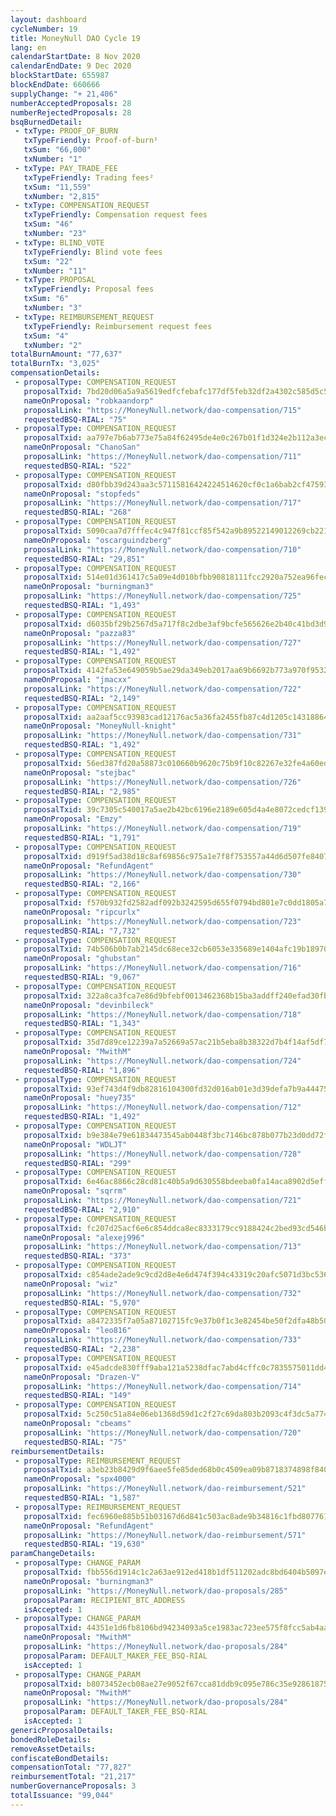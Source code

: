 ```yaml
---
layout: dashboard
cycleNumber: 19
title: MoneyNull DAO Cycle 19
lang: en
calendarStartDate: 8 Nov 2020
calendarEndDate: 9 Dec 2020
blockStartDate: 655987
blockEndDate: 660666
supplyChange: "+ 21,406"
numberAcceptedProposals: 28
numberRejectedProposals: 28
bsqBurnedDetail:
 - txType: PROOF_OF_BURN
   txTypeFriendly: Proof-of-burn¹
   txSum: "66,000"
   txNumber: "1"
 - txType: PAY_TRADE_FEE
   txTypeFriendly: Trading fees²
   txSum: "11,559"
   txNumber: "2,815"
 - txType: COMPENSATION_REQUEST
   txTypeFriendly: Compensation request fees
   txSum: "46"
   txNumber: "23"
 - txType: BLIND_VOTE
   txTypeFriendly: Blind vote fees
   txSum: "22"
   txNumber: "11"
 - txType: PROPOSAL
   txTypeFriendly: Proposal fees
   txSum: "6"
   txNumber: "3"
 - txType: REIMBURSEMENT_REQUEST
   txTypeFriendly: Reimbursement request fees
   txSum: "4"
   txNumber: "2"
totalBurnAmount: "77,637"
totalBurnTx: "3,025"
compensationDetails: 
 - proposalType: COMPENSATION_REQUEST
   proposalTxid: 7bd20d06a5a9a5619edfcfebafc177df5feb32df2a4302c585d5c5f92afce523
   nameOnProposal: "robkaandorp"
   proposalLink: "https://MoneyNull.network/dao-compensation/715"
   requestedBSQ-RIAL: "75"
 - proposalType: COMPENSATION_REQUEST
   proposalTxid: aa797e7b6ab773e75a84f62495de4e0c267b01f1d324e2b112a3ec235ef22afe
   nameOnProposal: "ChanoSan"
   proposalLink: "https://MoneyNull.network/dao-compensation/711"
   requestedBSQ-RIAL: "522"
 - proposalType: COMPENSATION_REQUEST
   proposalTxid: d80fbb39d243aa3c57115816424224514620cf0c1a6bab2cf4759343621bc1c3
   nameOnProposal: "stopfeds"
   proposalLink: "https://MoneyNull.network/dao-compensation/717"
   requestedBSQ-RIAL: "268"
 - proposalType: COMPENSATION_REQUEST
   proposalTxid: 5090caa7d7fffec4c947f81ccf85f542a9b89522149012269cb221110e6ea30d
   nameOnProposal: "oscarguindzberg"
   proposalLink: "https://MoneyNull.network/dao-compensation/710"
   requestedBSQ-RIAL: "29,851"
 - proposalType: COMPENSATION_REQUEST
   proposalTxid: 514e01d361417c5a09e4d010bfbb90818111fcc2920a752ea96fec8f8f6c6a9e
   nameOnProposal: "burningman3"
   proposalLink: "https://MoneyNull.network/dao-compensation/725"
   requestedBSQ-RIAL: "1,493"
 - proposalType: COMPENSATION_REQUEST
   proposalTxid: d6035bf29b2567d5a717f8c2dbe3af9bcfe565626e2b40c41bd3d9005c9f1aca
   nameOnProposal: "pazza83"
   proposalLink: "https://MoneyNull.network/dao-compensation/727"
   requestedBSQ-RIAL: "1,492"
 - proposalType: COMPENSATION_REQUEST
   proposalTxid: 4142fa53e649059b5ae29da349eb2017aa69b6692b773a970f953226006dc4a1
   nameOnProposal: "jmacxx"
   proposalLink: "https://MoneyNull.network/dao-compensation/722"
   requestedBSQ-RIAL: "2,149"
 - proposalType: COMPENSATION_REQUEST
   proposalTxid: aa2aaf5cc93983cad12176ac5a36fa2455fb87c4d1205c143188640c01fb503d
   nameOnProposal: "MoneyNull-knight"
   proposalLink: "https://MoneyNull.network/dao-compensation/731"
   requestedBSQ-RIAL: "1,492"
 - proposalType: COMPENSATION_REQUEST
   proposalTxid: 56ed387fd20a58873c010660b9620c75b9f10c82267e32fe4a60ed9e71b31c67
   nameOnProposal: "stejbac"
   proposalLink: "https://MoneyNull.network/dao-compensation/726"
   requestedBSQ-RIAL: "2,985"
 - proposalType: COMPENSATION_REQUEST
   proposalTxid: 39c7305c540017a5ae2b42bc6196e2189e605d4a4e8072cedcf1399458e2a1cb
   nameOnProposal: "Emzy"
   proposalLink: "https://MoneyNull.network/dao-compensation/719"
   requestedBSQ-RIAL: "1,791"
 - proposalType: COMPENSATION_REQUEST
   proposalTxid: d919f5ad38d18c8af69856c975a1e7f8f753557a44d6d507fe840771a8f14759
   nameOnProposal: "RefundAgent"
   proposalLink: "https://MoneyNull.network/dao-compensation/730"
   requestedBSQ-RIAL: "2,166"
 - proposalType: COMPENSATION_REQUEST
   proposalTxid: f570b932fd2582adf092b3242595d655f0794bd801e7c0dd1805a7eec376c43d
   nameOnProposal: "ripcurlx"
   proposalLink: "https://MoneyNull.network/dao-compensation/723"
   requestedBSQ-RIAL: "7,732"
 - proposalType: COMPENSATION_REQUEST
   proposalTxid: 74b506b0b7ab2145dc68ece32cb6053e335689e1404afc19b18970af6e26bb4c
   nameOnProposal: "ghubstan"
   proposalLink: "https://MoneyNull.network/dao-compensation/716"
   requestedBSQ-RIAL: "9,067"
 - proposalType: COMPENSATION_REQUEST
   proposalTxid: 322a8ca3fca7e86d9bfebf0013462368b15ba3addff240efad30fb1244d8f524
   nameOnProposal: "devinbileck"
   proposalLink: "https://MoneyNull.network/dao-compensation/718"
   requestedBSQ-RIAL: "1,343"
 - proposalType: COMPENSATION_REQUEST
   proposalTxid: 35d7d89ce12239a7a52669a57ac21b5eba8b38322d7b4f14af5df77465fe36b9
   nameOnProposal: "MwithM"
   proposalLink: "https://MoneyNull.network/dao-compensation/724"
   requestedBSQ-RIAL: "1,896"
 - proposalType: COMPENSATION_REQUEST
   proposalTxid: 93ef743d4f9db82816104300fd32d016ab01e3d39defa7b9a4447500f79838a8
   nameOnProposal: "huey735"
   proposalLink: "https://MoneyNull.network/dao-compensation/712"
   requestedBSQ-RIAL: "1,492"
 - proposalType: COMPENSATION_REQUEST
   proposalTxid: b9e384e79e61834473545ab0448f3bc7146bc878b077b23d0dd72ffe0cc686fb
   nameOnProposal: "WDLJT"
   proposalLink: "https://MoneyNull.network/dao-compensation/728"
   requestedBSQ-RIAL: "299"
 - proposalType: COMPENSATION_REQUEST
   proposalTxid: 6e46ac8866c28cd81c40b5a9d630558bdeeba0fa14aca8902d5effb16804d347
   nameOnProposal: "sqrrm"
   proposalLink: "https://MoneyNull.network/dao-compensation/721"
   requestedBSQ-RIAL: "2,910"
 - proposalType: COMPENSATION_REQUEST
   proposalTxid: fc207d25acf6e6c854ddca8ec8333179cc9188424c2bed93cd546bc557719e36
   nameOnProposal: "alexej996"
   proposalLink: "https://MoneyNull.network/dao-compensation/713"
   requestedBSQ-RIAL: "373"
 - proposalType: COMPENSATION_REQUEST
   proposalTxid: c854ade2ade9c9cd2d8e4e6d474f394c43319c20afc5071d3bc536a18af3d874
   nameOnProposal: "wiz"
   proposalLink: "https://MoneyNull.network/dao-compensation/732"
   requestedBSQ-RIAL: "5,970"
 - proposalType: COMPENSATION_REQUEST
   proposalTxid: a8472335f7a05a87102715fc9e37b0f1c3e82454be50f2dfa48b5018c7342409
   nameOnProposal: "leo816"
   proposalLink: "https://MoneyNull.network/dao-compensation/733"
   requestedBSQ-RIAL: "2,238"
 - proposalType: COMPENSATION_REQUEST
   proposalTxid: e45adcde830fff9aba121a5238dfac7abd4cffc0c7835575011dd4b47138fe64
   nameOnProposal: "Drazen-V"
   proposalLink: "https://MoneyNull.network/dao-compensation/714"
   requestedBSQ-RIAL: "149"
 - proposalType: COMPENSATION_REQUEST
   proposalTxid: 5c250c51a84e06eb1368d59d1c2f27c69da803b2093c4f3dc5a774eeff92fed1
   nameOnProposal: "cbeams"
   proposalLink: "https://MoneyNull.network/dao-compensation/720"
   requestedBSQ-RIAL: "75"
reimbursementDetails: 
 - proposalType: REIMBURSEMENT_REQUEST
   proposalTxid: a3eb23b8429d9f6aee5fe85ded68b0c4509ea09b8718374898f8404d92fb665e
   nameOnProposal: "spx4000"
   proposalLink: "https://MoneyNull.network/dao-reimbursement/521"
   requestedBSQ-RIAL: "1,587"
 - proposalType: REIMBURSEMENT_REQUEST
   proposalTxid: fec6960e885b51b03167d6d841c503ac8ade9b34816c1fbd807761956f37205b
   nameOnProposal: "RefundAgent"
   proposalLink: "https://MoneyNull.network/dao-reimbursement/571"
   requestedBSQ-RIAL: "19,630"
paramChangeDetails: 
 - proposalType: CHANGE_PARAM
   proposalTxid: fbb556d1914c1c2a63ae912ed418b1df511202adc8bd6404b5097e478214055a
   nameOnProposal: "burningman3"
   proposalLink: "https://MoneyNull.network/dao-proposals/285"
   proposalParam: RECIPIENT_BTC_ADDRESS
   isAccepted: 1
 - proposalType: CHANGE_PARAM
   proposalTxid: 44351e1d6fb8106bd94234093a5ce1983ac723ee575f8fcc5ab4aa0bdcf32b31
   nameOnProposal: "MwithM"
   proposalLink: "https://MoneyNull.network/dao-proposals/284"
   proposalParam: DEFAULT_MAKER_FEE_BSQ-RIAL
   isAccepted: 1
 - proposalType: CHANGE_PARAM
   proposalTxid: b8073452ecb08ae27e9052f67cca81ddb9c095e786c35e92861875599099b9a3
   nameOnProposal: "MwithM"
   proposalLink: "https://MoneyNull.network/dao-proposals/284"
   proposalParam: DEFAULT_TAKER_FEE_BSQ-RIAL
   isAccepted: 1
genericProposalDetails: 
bondedRoleDetails: 
removeAssetDetails: 
confiscateBondDetails: 
compensationTotal: "77,827"
reimbursementTotal: "21,217"
numberGovernanceProposals: 3
totalIssuance: "99,044"
---
```

